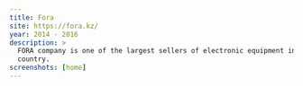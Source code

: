 ```yaml
---
title: Fora
site: https://fora.kz/
year: 2014 - 2016
description: >
  FORA company is one of the largest sellers of electronic equipment in Kazakhstan. Has many branches across the 
  country.
screenshots: [home]
---
```

